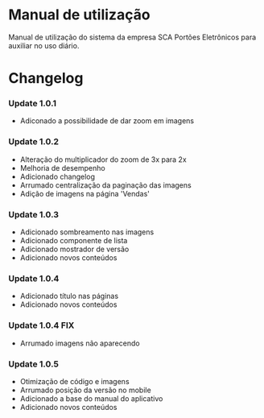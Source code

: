 # Manual de utilização
Manual de utilização do sistema da empresa SCA Portões Eletrônicos para auxiliar no uso diário.

# Changelog

### Update 1.0.1
+ Adiconado a possibilidade de dar zoom em imagens

### Update 1.0.2
+ Alteração do multiplicador do zoom de 3x para 2x
+ Melhoria de desempenho
+ Adicionado changelog
+ Arrumado centralização da paginação das imagens
+ Adição de imagens na página 'Vendas'

### Update 1.0.3
+ Adicionado sombreamento nas imagens
+ Adicionado componente de lista
+ Adicionado mostrador de versão
+ Adicionado novos conteúdos

### Update 1.0.4
+ Adicionado título nas páginas
+ Adicionado novos conteúdos

### Update 1.0.4 FIX
+ Arrumado imagens não aparecendo

### Update 1.0.5
+ Otimização de código e imagens
+ Arrumado posição da versão no mobile
+ Adicionado a base do manual do aplicativo
+ Adicionado novos conteúdos
